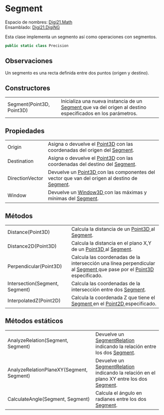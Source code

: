 # Segment

Espacio de nombres: [Digi21.Math](./)  
Ensamblado: [Digi21.DigiNG](../)

Esta clase implementa un segmento así como operaciones con segmentos.

```csharp
public static class Precision
```

## Observaciones

Un segmento es una recta definida entre dos puntos \(origen y destino\).

## Constructores

|  |  |
| :--- | :--- |
| Segment\(Point3D, Point3D\) | Inicializa una nueva instancia de un [Segment ](segment.md)que va del origen al destino especificados en los parámetros. |

## Propiedades

|  |  |
| :--- | :--- |
| Origin | Asigna o devuelve el [Point3D](point3d.md) con las coordenadas del origen del [Segment](segment.md). |
| Destination | Asigna o devuelve el [Point3D](point3d.md) con las coordenadas del destino del [Segment](segment.md). |
| DirectionVector | Devuelve un [Point3D ](point3d.md)con las componentes del vector que van del origen al destino de [Segment](segment.md). |
| Window | Devuelve un [Window3D ](window3d.md)con las máximas y mínimas del [Segment](segment.md). |

## Métodos

|  |  |
| :--- | :--- |
| Distance\(Point3D\) | Calcula la distancia de un [Point3D ](point3d.md)al [Segment](segment.md). |
| Distance2D\(Point3D\) | Calcula la distancia en el plano X,Y de un [Point3D ](point3d.md)al [Segment](segment.md). |
| Perpendicular\(Point3D\) | Calcula las coordenadas de la intersección una línea perpendicular al [Segment ](segment.md)que pase por el [Point3D ](point3d.md)especificado. |
| Intersection\(Segment, Segment\) | Calcula las coordenadas de la intersección entre dos [Segment](segment.md). |
| InterpolatedZ\(Point2D\) | Calcula la coordenada Z que tiene el [Segment ](segment.md)en el [Point2D ](point2d.md)especificado. |

## Métodos estáticos

|  |  |
| :--- | :--- |
| AnalyzeRelation\(Segment, Segment\) | Devuelve un [SegmentRelation ](segmentrelation.md)indicando la relación entre los dos [Segment](segment.md). |
| AnalyzeRelationPlaneXY\(Segment, Segment\) | Devuelve un [SegmentRelation ](segmentrelation.md)indicando la relación en el plano XY entre los dos [Segment](segment.md). |
| CalculateAngle\(Segment, Segment\) | Calcula el ángulo en radianes entre los dos [Segment](segment.md). |

